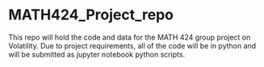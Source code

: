 # MATH424_Project_repo

This repo will hold the code and data for the MATH 424 group project on Volatility. Due to project requirements, all of the code will be in python and will be submitted as jupyter notebook python scripts.
